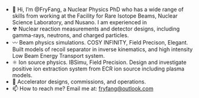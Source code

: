 - 👋 Hi, I’m @FryFang, a Nuclear Physics PhD who has a wide range of skills from working at the Facility for Rare Isotope Beams, Nuclear Science Laboratory, and Nusano. I am experienced in
- ☢ Nuclear reaction measurements and detector designs, including gamma-rays, neutrons, and charged particles.
- 〰 Beam physics simulations. COSY INFINITY, Field Precison, Elegant. Built models of recoil separator in inverse kinematics, and high intensity Low Beam Energy Transport system.
- ⚛ Ion source physics. IBSimu, Field Precision. Design and investigate positive ion extraction system from ECR ion source including plasma models.
- 💨 Accelerator designs, commissions, and operations.
- 📫 How to reach me? Email me at: fryfang@outlook.com
<!---
- 👀 I’m interested in analyzing data that can be helpful to make business decisions. You can explore a few different projects that I worked on here.
- 🌱 I’m currently learning experimental Nuclear Physics at the University of Notre Dame
- 💞️ I’m looking to get some internship experiences doing data analysis.
- 📫 How to reach me? Email me at: fangry37@gmail.com
--->

<!---
FryFang/FryFang is a ✨ special ✨ repository because its `README.md` (this file) appears on your GitHub profile.
You can click the Preview link to take a look at your changes.
--->
